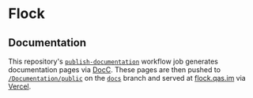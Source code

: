 # Flock

## Documentation

This repository's [`publish-documentation`](https://github.com/qasim/Flock/blob/main/.github/workflows/ci.yml) workflow job generates documentation pages via [DocC](https://www.swift.org/documentation/docc). These pages are then pushed to [`/Documentation/public`](https://github.com/qasim/Flock/tree/docs/Documentation/public) on the [`docs`](https://github.com/qasim/Flock/tree/docs) branch and served at [flock.qas.im](https://flock.qas.im) via [Vercel](https://vercel.com).